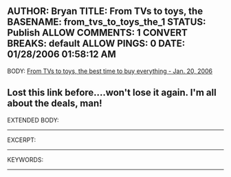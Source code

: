 AUTHOR: Bryan
TITLE: From TVs to toys, the
BASENAME: from_tvs_to_toys_the_1
STATUS: Publish
ALLOW COMMENTS: 1
CONVERT BREAKS: __default__
ALLOW PINGS: 0
DATE: 01/28/2006 01:58:12 AM
-----
BODY:
<a title="From TVs to toys, the best time to buy everything - Jan. 20, 2006" href="http://money.cnn.com/2006/01/20/pf/best_time_to_buy_everything/">From TVs to toys, the best time to buy everything - Jan. 20, 2006</a>

Lost this link before....won't lose it again. I'm all about the deals, man!
-----
EXTENDED BODY:

-----
EXCERPT:

-----
KEYWORDS:

-----


